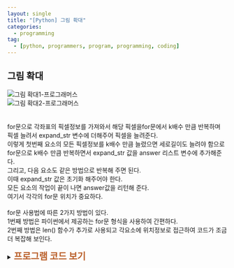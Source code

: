 ```yaml
---
layout: single
title: "[Python] 그림 확대"
categories:
  - programming
tag:
  - [python, programmers, program, programming, coding]
---  
```


## 그림 확대  

![그림 확대1-프로그래머스](https://github.com/user-attachments/assets/58210e8a-7cc3-4845-b3fc-2bfda10d5991)  
![그림 확대2-프로그래머스](https://github.com/user-attachments/assets/c9199a04-035a-4d7a-afe8-0ff2f9c23490)  
<br />  
for문으로 각좌표의 픽셀정보를 가져와서 해당 픽셀을for문에서 k배수 만큼 반복하며 픽셀 늘려서 expand_str 변수에 
더해주어 픽셀을 늘려준다.  
이렇게 첫번째 요소의 모든 픽셀정보를 k배수 만큼 늘렸으면 세로길이도 늘려야 함으로
for문으로 k배수 만큼 반복하면서 expand_str 값을 answer 리스트 변수에 추가해준다.  
그리고, 다음 요소도 같은 방법으로 반복해 주면 된다.  
이때 expand_str 값은 초기화 해주어야 한다.  
모든 요소의 작업이 끝이 나면 answer값을 리턴해 준다.  
여기서 각각의 for문 위치가 중요하다.   
<br />
for문 사용법에 따른 2가지 방법이 있다.  
1번째 방법은 파이썬에서 제공하는 for문 형식을 사용하여 간편하다.  
2번째 방법은 len() 함수가 추가로 사용되고 각요소에 위치정보로 접근하여 코드가 조금더 복잡해 보인다. 
<br />  
<details>
    <summary><span style="font-size:1.5em; font-weight:bold; color:#BA602B; cursor:pointer">프로그램 코드 보기</span></summary>  
    <div markdown="1">  
### for문 사용법에 따른 1번째 예시 (1)  
```python
def solution(picture, k):
    answer = []
    expand_pic = ''
    
    for p1 in picture: # picture 리스트변수에서 요소를 차례대로 가져와 p1에 넣어준다.
        expand_pic = '' # expand_str 변수를 초기화 한다.
        for p2 in p1: # p1 요소에 들어 있는 픽셀정보를 가져와 차례대로 p2 에 넣어준다.
            for e in range(k): # k배수 만큼 반복하며 p2에 있는 픽셀을 더해주어 가로로 늘린다.
                expand_pic += p2 
        for e in range(k): # 가로로 늘어난 픽셀정보를 k배만큼(세로) answer 리스트 변수에 추가 한다.
            answer.append(expand_pic)

    return answer
```
<br />  
### for문 사용법에 따른 2번째 예시 (2)  
```python
def solution(picture, k):
    answer = []
    expand_pic = ''
    
    for i in range(len(picture)): # picture 각요소의 순서를 i에 넣어 준다.
        expand_pic = ''
        for j in range(len(picture[i])): # 해당좌표의 픽셀 위치를 가져온다.
            for e in range(k): # k배 만큼 반복하며 해당좌표의 픽셀을 가로로 늘린다.
                expand_pic += picture[i][j] # 해당좌표의 픽셀 정보를 가져와 더해준다.
        for e in range(k): # 가로로 늘어난 픽셀정보를 k배만큼(세로) answer 리스트 변수에 추가 한다.
            answer.append(expand_pic)

    return answer
```
</div>
</details>
